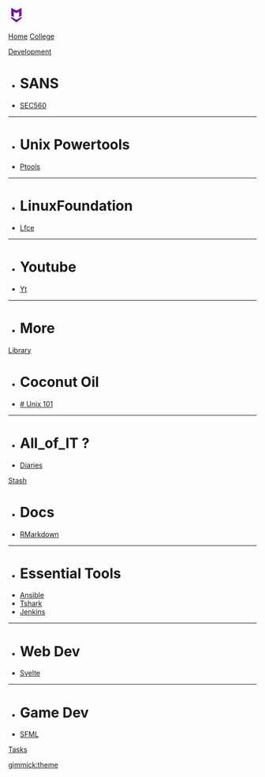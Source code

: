 [![MDlogo](img/mdlogo.png "MD Logo")](index.md)

[Home](diary/2022-05-16.md)
[College](college/index.md)

[Development]()

  * # SANS
  * [SEC560](dev/sans/sec560/index.md)
  ----
  * # Unix Powertools
  * [Ptools](dev/ptools/index.md)
  ----
  * # LinuxFoundation
  * [Lfce](dev/lfce/index.md)
  ----
  * # Youtube
  * [Yt](dev/yt/index.md)
  ----
  * # More

[Library]()

  * # Coconut Oil
  * [# Unix 101](lib/unix-101.md)
  ----
  * # All_of_IT ?
  * [Diaries](diary/diary.md)

[Stash]()

  * # Docs
  * [RMarkdown]()
  ----
  * # Essential Tools
  * [Ansible]()
  * [Tshark]()
  * [Jenkins]()
  ----
  * # Web Dev
  * [Svelte]()
  ----
  * # Game Dev
  * [SFML]()

[Tasks](tasks.md)
  
[gimmick:theme](readable)

